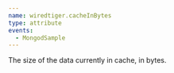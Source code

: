 ```yaml
---
name: wiredtiger.cacheInBytes
type: attribute
events:
  - MongodSample
---
```


The size of the data currently in cache, in bytes.